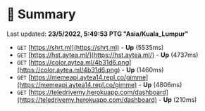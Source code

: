 # 📖 Summary
Last updated: **23/5/2022, 5:49:53 PTG "Asia/Kuala_Lumpur"**

- `GET` [https://shrt.ml](https://shrt.ml) - **Up** (5535ms)
- `GET` [https://hst.aytea.ml/](https://hst.aytea.ml/) - **Up** (4737ms)
- `GET` [https://color.aytea.ml/4b31d6.png](https://color.aytea.ml/4b31d6.png) - **Up** (1460ms)
- `GET` [https://memeapi.aytea14.repl.co/gimme](https://memeapi.aytea14.repl.co/gimme) - **Up** (4806ms)
- `GET` [https://teledrivemy.herokuapp.com/dashboard](https://teledrivemy.herokuapp.com/dashboard) - **Up** (210ms)
